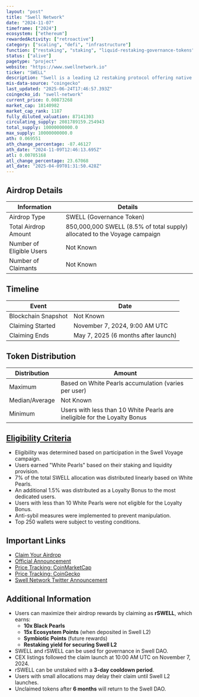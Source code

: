 ```yaml
---
layout: "post"
title: "Swell Network"
date: "2024-11-07"
timeframe: ["2024"]
ecosystem: ["ethereum"]
rewardedActivity: ["retroactive"]
category: ["scaling", "defi", "infrastructure"]
function: ["restaking", "staking", "liquid-restaking-governance-tokens"]
status: ["alive"]
pagetype: "project"
website: "https://www.swellnetwork.io"
ticker: "SWELL"
description: "Swell is a leading L2 restaking protocol offering native liquid staking and restaking for Ethereum and Bitcoin. It enables governance and infrastructure security via restaking protocols like EigenLayer and Symbiotic."
mis-data-source: "coingecko"
last_updated: "2025-06-24T17:46:57.393Z"
coingecko_id: "swell-network"
current_price: 0.00873268
market_cap: 18140982
market_cap_rank: 1187
fully_diluted_valuation: 87141303
circulating_supply: 2081789159.254943
total_supply: 10000000000.0
max_supply: 10000000000.0
ath: 0.069551
ath_change_percentage: -87.46127
ath_date: "2024-11-09T12:46:13.695Z"
atl: 0.00705168
atl_change_percentage: 23.67068
atl_date: "2025-04-09T01:31:50.428Z"
---
```


## Airdrop Details

| Information              | Details                                                                   |
| ------------------------ | ------------------------------------------------------------------------- |
| Airdrop Type             | SWELL (Governance Token)                                                  |
| Total Airdrop Amount     | 850,000,000 SWELL (8.5% of total supply) allocated to the Voyage campaign |
| Number of Eligible Users | Not Known                                                                 |
| Number of Claimants      | Not Known                                                                 |

## Timeline

| Event               | Date                                |
| ------------------- | ----------------------------------- |
| Blockchain Snapshot | Not Known                           |
| Claiming Started    | November 7, 2024, 9:00 AM UTC       |
| Claiming Ends       | May 7, 2025 (6 months after launch) |

## Token Distribution

| Distribution   | Amount                                                                    |
| -------------- | ------------------------------------------------------------------------- |
| Maximum        | Based on White Pearls accumulation (varies per user)                      |
| Median/Average | Not Known                                                                 |
| Minimum        | Users with less than 10 White Pearls are ineligible for the Loyalty Bonus |

## [Eligibility Criteria](https://www.swellnetwork.io/post/swell-token)

- Eligibility was determined based on participation in the Swell Voyage campaign.
- Users earned "White Pearls" based on their staking and liquidity provision.
- 7% of the total SWELL allocation was distributed linearly based on White Pearls.
- An additional 1.5% was distributed as a Loyalty Bonus to the most dedicated users.
- Users with less than 10 White Pearls were not eligible for the Loyalty Bonus.
- Anti-sybil measures were implemented to prevent manipulation.
- Top 250 wallets were subject to vesting conditions.

## Important Links

- [Claim Your Airdrop](https://app.swellnetwork.io/dao/voyage)
- [Official Announcement](https://www.swellnetwork.io/post/swell-token)
- [Price Tracking: CoinMarketCap](https://coinmarketcap.com/currencies/swell-network)
- [Price Tracking: CoinGecko](https://www.coingecko.com/en/coins/swell-network)
- [Swell Network Twitter Announcement](https://x.com/swellnetworkio/status/1854449625606001044)

## Additional Information

- Users can maximize their airdrop rewards by claiming as **rSWELL**, which earns:
  - **10x Black Pearls**
  - **15x Ecosystem Points** (when deposited in Swell L2)
  - **Symbiotic Points** (future rewards)
  - **Restaking yield for securing Swell L2**
- SWELL and rSWELL can be used for governance in Swell DAO.
- CEX listings followed the claim launch at 10:00 AM UTC on November 7, 2024.
- rSWELL can be unstaked with a **3-day cooldown period**.
- Users with small allocations may delay their claim until Swell L2 launches.
- Unclaimed tokens after **6 months** will return to the Swell DAO.